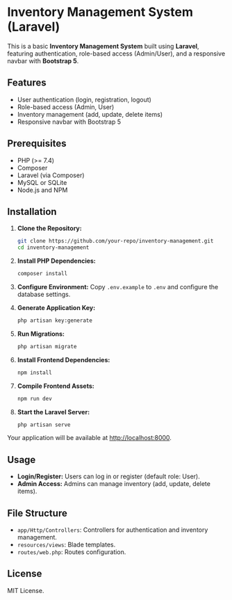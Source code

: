# Inventory Management System (Laravel)

This is a basic **Inventory Management System** built using **Laravel**, featuring authentication, role-based access (Admin/User), and a responsive navbar with **Bootstrap 5**.

## Features
- User authentication (login, registration, logout)
- Role-based access (Admin, User)
- Inventory management (add, update, delete items)
- Responsive navbar with Bootstrap 5

## Prerequisites
- PHP (>= 7.4)
- Composer
- Laravel (via Composer)
- MySQL or SQLite
- Node.js and NPM

## Installation
1. **Clone the Repository:**
   ```bash
   git clone https://github.com/your-repo/inventory-management.git
   cd inventory-management
   ```

2. **Install PHP Dependencies:**
   ```bash
   composer install
   ```

3. **Configure Environment:**
   Copy `.env.example` to `.env` and configure the database settings.

4. **Generate Application Key:**
   ```bash
   php artisan key:generate
   ```

5. **Run Migrations:**
   ```bash
   php artisan migrate
   ```

6. **Install Frontend Dependencies:**
   ```bash
   npm install
   ```

7. **Compile Frontend Assets:**
   ```bash
   npm run dev
   ```

8. **Start the Laravel Server:**
   ```bash
   php artisan serve
   ```

Your application will be available at [http://localhost:8000](http://localhost:8000).

## Usage
- **Login/Register:** Users can log in or register (default role: User).
- **Admin Access:** Admins can manage inventory (add, update, delete items).

## File Structure
- `app/Http/Controllers`: Controllers for authentication and inventory management.
- `resources/views`: Blade templates.
- `routes/web.php`: Routes configuration.


## License
MIT License.
